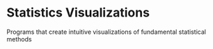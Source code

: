 # Statistics Visualizations
Programs that create intuitive visualizations of fundamental statistical methods
